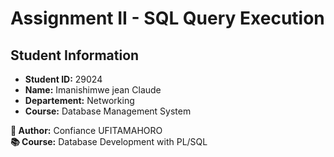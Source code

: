 # Assignment II - SQL Query Execution

## Student Information
- **Student ID:** 29024
- **Name:** Imanishimwe jean Claude 
- **Departement:** Networking
- **Course:** Database Management System


**📌 Author:** Confiance UFITAMAHORO  
**📚 Course:** Database Development with PL/SQL  






